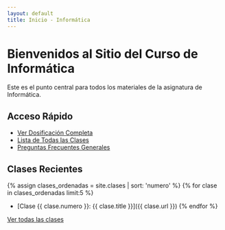 ```yaml
---
layout: default
title: Inicio - Informática
---
```


# Bienvenidos al Sitio del Curso de Informática

Este es el punto central para todos los materiales de la asignatura de Informática.

## Acceso Rápido

* [Ver Dosificación Completa](/dosificacion.html)
* [Lista de Todas las Clases](/clases.html)
* [Preguntas Frecuentes Generales](/preguntas-frecuentes.html)

## Clases Recientes

{% assign clases_ordenadas = site.clases | sort: 'numero' %}
{% for clase in clases_ordenadas limit:5 %}
* [Clase {{ clase.numero }}: {{ clase.title }}]({{ clase.url }})
{% endfor %}

[Ver todas las clases](/clases.html)